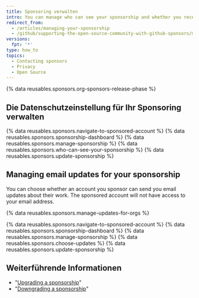 ```yaml
---
title: Sponsoring verwalten
intro: You can manage who can see your sponsorship and whether you receive email updates from the sponsored account.
redirect_from:
  - /articles/managing-your-sponsorship
  - /github/supporting-the-open-source-community-with-github-sponsors/managing-your-sponsorship
versions:
  fpt: '*'
type: how_to
topics:
  - Contacting sponsors
  - Privacy
  - Open Source
---
```


{% data reusables.sponsors.org-sponsors-release-phase %}

## Die Datenschutzeinstellung für Ihr Sponsoring verwalten

{% data reusables.sponsors.navigate-to-sponsored-account %}
{% data reusables.sponsors.sponsorship-dashboard %}
{% data reusables.sponsors.manage-sponsorship %}
{% data reusables.sponsors.who-can-see-your-sponsorship %}
{% data reusables.sponsors.update-sponsorship %}

## Managing email updates for your sponsorship

You can choose whether an account you sponsor can send you email updates about their work. The sponsored account will not have access to your email address.

{% data reusables.sponsors.manage-updates-for-orgs %}

{% data reusables.sponsors.navigate-to-sponsored-account %}
{% data reusables.sponsors.sponsorship-dashboard %}
{% data reusables.sponsors.manage-sponsorship %}
{% data reusables.sponsors.choose-updates %}
{% data reusables.sponsors.update-sponsorship %}

## Weiterführende Informationen

- "[Upgrading a sponsorship](/articles/upgrading-a-sponsorship)"
- "[Downgrading a sponsorship](/articles/downgrading-a-sponsorship)"
